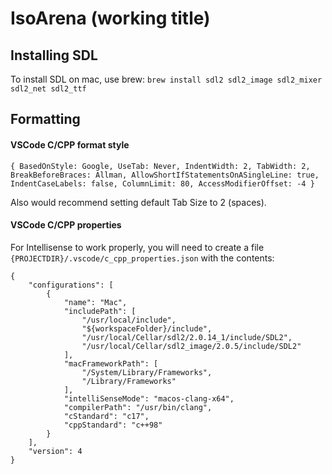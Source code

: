 # IsoArena (working title)

## Installing SDL

To install SDL on mac, use brew:
`brew install sdl2 sdl2_image sdl2_mixer sdl2_net sdl2_ttf`

## Formatting

#### VSCode C/CPP format style

```
{ BasedOnStyle: Google, UseTab: Never, IndentWidth: 2, TabWidth: 2, BreakBeforeBraces: Allman, AllowShortIfStatementsOnASingleLine: true, IndentCaseLabels: false, ColumnLimit: 80, AccessModifierOffset: -4 }
```

Also would recommend setting default Tab Size to 2 (spaces).

#### VSCode C/CPP properties

For Intellisense to work properly, you will need to create a file `{PROJECTDIR}/.vscode/c_cpp_properties.json` with the contents:

```
{
    "configurations": [
        {
            "name": "Mac",
            "includePath": [
                "/usr/local/include",
                "${workspaceFolder}/include",
                "/usr/local/Cellar/sdl2/2.0.14_1/include/SDL2",
                "/usr/local/Cellar/sdl2_image/2.0.5/include/SDL2"
            ],
            "macFrameworkPath": [
                "/System/Library/Frameworks",
                "/Library/Frameworks"
            ],
            "intelliSenseMode": "macos-clang-x64",
            "compilerPath": "/usr/bin/clang",
            "cStandard": "c17",
            "cppStandard": "c++98"
        }
    ],
    "version": 4
}
```
